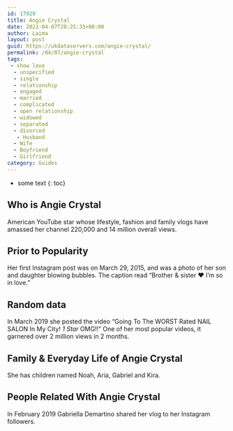 ```yaml
---
id: 17929
title: Angie Crystal
date: 2021-04-07T20:25:33+00:00
author: Laima
layout: post
guid: https://ukdataservers.com/angie-crystal/
permalink: /04/07/angie-crystal
tags:
 - show love
  - unspecified
  - single
  - relationship
  - engaged
  - married
  - complicated
  - open relationship
  - widowed
  - separated
  - divorced
   - Husband
  - Wife
  - Boyfriend
  - Girlfriend
category: Guides
---
```


* some text
{: toc}


## Who is Angie Crystal
                  
                  
                  
American YouTube star whose lifestyle, fashion and family vlogs have amassed her channel 220,000 and 14 million overall views. 
                  
              
            
              
            
                
                
                
## Prior to Popularity
                  
                  
                  
Her first Instagram post was on March 29, 2015, and was a photo of her son and daughter blowing bubbles. The caption read &#8220;Brother & sister ♥ I&#8217;m so in love.&#8221;
                  
              
            
              
            
                
                
                
## Random data
                  
                  
                  
In March 2019 she posted the video &#8220;Going To The WORST Rated NAIL SALON In My City! *1 Star* OMG!!&#8221; One of her most popular videos, it garnered over 2 million views in 2 months. 
                  
              
            
              
            
                
                
                
## Family & Everyday Life of Angie Crystal
                  
                  
                  
She has children named Noah, Aria, Gabriel and Kira. 
                  
              
            
              
            
                
                
                
## People Related With Angie Crystal
                  
                  
                  
In February 2019 Gabriella Demartino shared her vlog to her Instagram followers. 
                  
              
            
              
            
                
              
            
              
              
            
            
              
            
          
          
          